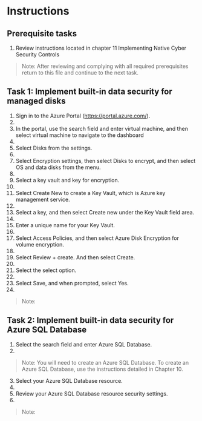 # Instructions

## Prerequisite tasks

1. Review instructions located in chapter 11 Implementing Native Cyber Security Controls
> Note: After reviewing and complying with all required prerequisites return to this file and continue to the next task.

## Task 1: Implement built-in data security for managed disks

1.	Sign in to the Azure Portal (https://portal.azure.com/).
2.	
3.	In the portal, use the search field and enter virtual machine, and then select virtual machine to navigate to the dashboard
4.	
5.	Select Disks from the settings.
6.	
7.	Select Encryption settings, then select Disks to encrypt, and then select OS and data disks from the menu.
8.	
9.	Select a key vault and key for encryption.
10.	
11.	Select Create New to create a Key Vault, which is Azure key management service.
12.	
13.	Select a key, and then select Create new under the Key Vault field area.
14.	
15.	Enter a unique name for your Key Vault.
16.	
17.	Select Access Policies, and then select Azure Disk Encryption for volume encryption.
18.	
19.	Select Review + create. And then select Create.
20.	
21.	Select the select option.
22.	
23.	Select Save, and when prompted, select Yes.
24.	
> Note:

## Task 2: Implement built-in data security for Azure SQL Database

1.	Select the search field and enter Azure SQL Database.
2.	
> Note: You will need to create an Azure SQL Database. To create an Azure SQL Database, use the instructions detailed in Chapter 10.

3.	Select your Azure SQL Database resource.
4.	
5.	Review your Azure SQL Database resource security settings.
6.	
> Note: 

